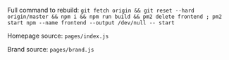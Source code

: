 Full command to rebuild: `git fetch origin && git reset --hard origin/master && npm i && npm run build && pm2 delete frontend ; pm2 start npm --name frontend --output /dev/null -- start`

Homepage source: `pages/index.js`

Brand source: `pages/brand.js`

